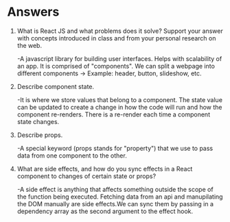 # Answers

1. What is React JS and what problems does it solve? Support your answer with concepts introduced in class and from your personal research on the web.

    -A javascript library for building user interfaces. Helps with scalability of an app. It is comprised of "components". We can split a webpage into different components -> Example: header, button, slideshow, etc.

1. Describe component state.

    -It is where we store values that belong to a component. The state value can be updated to create a change in how the code will run and how the component re-renders. There is a re-render each time a component state changes.

1. Describe props.

    -A special keyword (props stands for "property") that we use to pass data from one component to the other.


1. What are side effects, and how do you sync effects in a React component to changes of certain state or props?

    -A side effect is anything that affects something outside the scope of the function being executed. Fetching data from an api and manupilating the DOM manually are side effects.We can sync them by passing in a dependency array as the second argument to the effect hook.